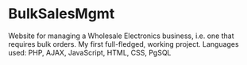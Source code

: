 # BulkSalesMgmt
Website for managing a Wholesale Electronics business, i.e. one that requires bulk orders. My first full-fledged, working project. Languages used: PHP, AJAX, JavaScript, HTML, CSS, PgSQL
